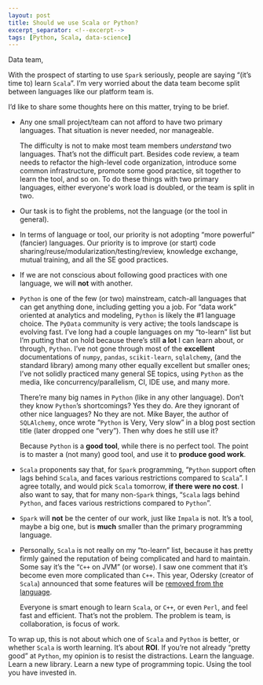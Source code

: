 ```yaml
---
layout: post
title: Should we use Scala or Python?
excerpt_separator: <!--excerpt-->
tags: [Python, Scala, data-science]
---
```


Data team,
 
With the prospect of starting to use `Spark` seriously, people are saying “(it’s time to) learn `Scala`”. 
I’m very worried about the data team become split between languages like our platform team is. 
<!--excerpt-->
I’d like to share some thoughts here on this matter, trying to be brief.
 
- Any one small project/team can not afford to have two primary languages.
  That situation is never needed, nor manageable. 

  The difficulty is not to make most team members *understand* two languages.
  That’s not the difficult part.
  Besides code review, a team needs to refactor the high-level code organization, 
  introduce some common infrastructure, promote some good practice, 
  sit together to learn the tool, and so on. 
  To do these things with two primary languages,
  either everyone's work load is doubled, or the team is split in two.
- Our task is to fight the problems, not the language (or the tool in general).
- In terms of language or tool, our priority is not adopting “more powerful” (fancier) languages. 
  Our priority is to improve (or start) code sharing/reuse/modularization/testing/review, 
  knowledge exchange, mutual training, and all the SE good practices.
- If we are not conscious about following good practices with one language, we will **not** with another.
- `Python` is one of the few (or two) mainstream, catch-all languages that can get anything done, 
  including getting you a job. 
  For “data work” oriented at analytics and modeling, `Python` is likely the #1 language choice. 
  The `PyData` community is very active; the tools landscape is evolving fast. 
  I’ve long had a couple languages on my “to-learn” list but I’m putting that on hold because there’s still **a lot**
  I can learn about, or through, `Python`. 
  I’ve not gone through most of the **excellent** documentations of `numpy`, `pandas`, `scikit-learn`, `sqlalchemy`, 
  (and the standard library) among many other equally excellent but smaller ones; 
  I’ve not solidly practiced many general SE topics, using `Python` as the media, 
  like concurrency/parallelism, CI, IDE use, and many more.
 
  There’re many big names in `Python` (like in any other language). 
  Don’t they know `Python`’s shortcomings? Yes they do. 
  Are they ignorant of other nice languages? No they are not. 
  Mike Bayer, the author of `SQLAlchemy`, once wrote “`Python` is Very, Very slow” in a blog post section title
  (later dropped one “very”). Then why does he still use it? 

  Because `Python` is a **good tool**, while there is no perfect tool. 
  The point is to master a (not many) good tool, and use it to **produce good work**.
 
- `Scala` proponents say that, for `Spark` programming, 
  “`Python` support often lags behind `Scala`, and faces various restrictions compared to `Scala`”.
  I agree totally, and would pick `Scala` tomorrow, **if there were no cost**.
  I also want to say, that for many non-`Spark` things, “`Scala` lags behind `Python`, 
  and faces various restrictions compared to `Python`”.
- `Spark` will **not** be the center of our work, just like `Impala` is not. 
  It’s a tool, maybe a big one, but is **much** smaller than the primary programming language.
- Personally, `Scala` is not really on my “to-learn” list, because it has pretty firmly gained the reputation 
  of being complicated and hard to maintain. Some say it’s the “`C++` on JVM” (or worse). 
  I saw one comment that it’s become even more complicated than `C++`. 
  This year, Odersky (creator of `Scala`)  announced that some features will be 
  [removed from the language](https://www.lightbend.com/company/news/after-a-quiet-2015-martin-odersky-outlined-significant-plans-for-scala-at-scala-days-new-york).
  
  Everyone is smart enough to learn `Scala`, or `C++`, or even `Perl`, and feel fast and efficient. 
  That’s not the problem. The problem is team, is collaboration, is focus of work.

To wrap up, this is not about which one of `Scala` and `Python` is better,
or whether `Scala` is worth learning. It’s about **ROI**. 
If you’re not already “pretty good” at `Python`, my opinion is to resist the distractions. 
Learn the language. Learn a new library. Learn a new type of programming topic. 
Using the tool you have invested in.

